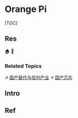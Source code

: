 # Orange Pi

[TOC]



## Res
🏠 
🚧 


### Related Topics
↗ [国产替代与信创产业](../../../../CyberSecurity/国产替代与信创产业.md)
↗ [国产芯片](../../../../🔑%20CS%20Core/Hardware%20&%20EE%20Related%20Theories/🛠️%20Computer%20System%20Implementations/Computer%20Processor%20Chips/国产芯片.md)



## Intro



## Ref
